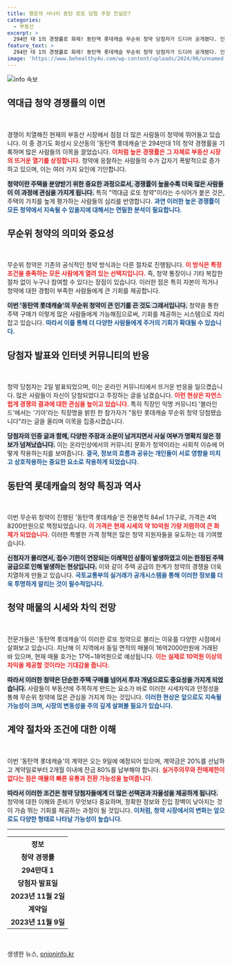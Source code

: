 ```yaml
---
title: 행운의 사나이 동탄 로또 당첨 주장 진실은?
categories:
  - 부동산
excerpt: >
  294만 대 1의 경쟁률로 화제! 동탄역 롯데캐슬 무순위 청약 당첨자가 드디어 공개됐다. 인증글과 함께 온라인 커뮤니티가 뜨겁게 달아오르고 있는 가운데, 진짜 행운의 주인공은 누구일까?
feature_text: >
  294만 대 1의 경쟁률로 화제! 동탄역 롯데캐슬 무순위 청약 당첨자가 드디어 공개됐다. 인증글과 함께 온라인 커뮤니티가 뜨겁게 달아오르고 있는 가운데, 진짜 행운의 주인공은 누구일까?
image: 'https://www.behealthy4u.com/wp-content/uploads/2024/06/unnamed-file.png'
---
```


<p><img src="https://www.behealthy4u.com/wp-content/uploads/2024/06/unnamed-file.png" alt="info 속보" /></p>

<h2 data-ke-size="size26">역대급 청약 경쟁률의 이면</h2>

<p data-ke-size="size16">&nbsp;</p>

<p>경쟁이 치열해진 현재의 부동산 시장에서 점점 더 많은 사람들이 청약에 뛰어들고 있습니다. 이 중 경기도 화성시 오산동의 '동탄역 롯데캐슬'은 294만대 1의 청약 경쟁률을 기록하며 많은 사람들의 이목을 끌었습니다. <b><span style="color: #ee2323;">이처럼 높은 경쟁률은 그 자체로 부동산 시장의 뜨거운 열기를 상징합니다.</span></b> 청약에 응찰하는 사람들의 수가 갑자기 폭발적으로 증가하고 있으며, 이는 여러 가지 요인에 기인합니다. </p>

<p><b><span style="background-color: #21538527;">청약이란 주택을 분양받기 위한 중요한 과정으로서, 경쟁률이 높을수록 더욱 많은 사람들이 이 과정에 관심을 가지게 됩니다.</span></b> 특히 "역대급 로또 청약"이라는 수식어가 붙은 것은, 주택의 가치를 높게 평가하는 사람들의 심리를 반영합니다. <b><span style="color: #1a5490;">과연 이러한 높은 경쟁률이 모든 청약에서 지속될 수 있을지에 대해서는 면밀한 분석이 필요합니다.</span></b></p>

<h2 data-ke-size="size26">무순위 청약의 의미와 중요성</h2>

<p data-ke-size="size16">&nbsp;</p>

<p>무순위 청약은 기존의 공식적인 청약 방식과는 다른 절차로 진행됩니다. <b><span style="color: #ee2323;">이 방식은 특정 조건을 충족하는 모든 사람에게 열려 있는 선택지입니다.</span></b> 즉, 청약 통장이나 기타 복잡한 절차 없이 누구나 참여할 수 있다는 장점이 있습니다. 이러한 점은 특히 자본이 적거나 청약에 대한 경험이 부족한 사람들에게 큰 기회를 제공합니다. </p>

<p><b><span style="background-color: #21538527;">이번 '동탄역 롯데캐슬'의 무순위 청약이 큰 인기를 끈 것도 그래서입니다.</span></b> 청약을 통한 주택 구매가 이렇게 많은 사람들에게 가능해짐으로써, 기회를 제공하는 시스템으로 자리잡고 있습니다. <b><span style="color: #1a5490;">따라서 이를 통해 더 다양한 사람들에게 주거의 기회가 확대될 수 있습니다.</span></b></p>

<h2 data-ke-size="size26">당첨자 발표와 인터넷 커뮤니티의 반응</h2>

<p data-ke-size="size16">&nbsp;</p>

<p>청약 당첨자는 2일 발표되었으며, 이는 온라인 커뮤니티에서 뜨거운 반응을 일으켰습니다. 많은 사람들이 자신이 당첨되었다고 주장하는 글을 남겼습니다. <b><span style="color: #ee2323;">이런 현상은 자연스럽게 경쟁의 결과에 대한 관심을 높이고 있습니다.</span></b> 특히 직장인 익명 커뮤니티 '블라인드'에서는 '기아'라는 직장명을 밝힌 한 참가자가 "동탄 롯데캐슬 무순위 청약 당첨됐습니다"라는 글을 올리며 이목을 집중시켰습니다.</p>

<p><b><span style="background-color: #21538527;">당첨자의 인증 글과 함께, 다양한 주장과 소문이 남겨지면서 사실 여부가 명확치 않은 정보가 넘쳐났습니다.</span></b> 이는 온라인상에서의 커뮤니티 문화가 청약이라는 사회적 이슈에 어떻게 작용하는지를 보여줍니다. <b><span style="color: #1a5490;">결국, 정보의 흐름과 공유는 개인들이 서로 영향을 미치고 상호작용하는 중요한 요소로 작용하게 되었습니다.</span></b></p>

<h2 data-ke-size="size26">동탄역 롯데캐슬의 청약 특징과 역사</h2>

<p data-ke-size="size16">&nbsp;</p>

<p>이번 무순위 청약이 진행된 '동탄역 롯데캐슬'은 전용면적 84㎡ 1가구로, 가격은 4억8200만원으로 책정되었습니다. <b><span style="color: #ee2323;">이 가격은 현재 시세의 약 10억원 가량 저렴하여 큰 화제가 되었습니다.</span></b> 이러한 특별한 가격 정책은 많은 청약 지원자들을 유도하는 데 기여했습니다. </p>

<p><b><span style="background-color: #21538527;">신청자가 몰리면서, 접수 기한이 연장되는 이례적인 상황이 발생하였고 이는 한정된 주택 공급으로 인해 발생하는 현상입니다.</span></b> 이와 같이 주택 공급의 한계가 청약의 경쟁을 더욱 치열하게 만들고 있습니다. <b><span style="color: #1a5490;">국토교통부의 실거래가 공개시스템을 통해 이러한 정보를 더욱 투명하게 알리는 것이 필수적입니다.</span></b></p>

<h2 data-ke-size="size26">청약 매물의 시세와 차익 전망</h2>

<p data-ke-size="size16">&nbsp;</p>

<p>전문가들은 '동탄역 롯데캐슬'이 이러한 로또 청약으로 불리는 이유를 다양한 시점에서 살펴보고 있습니다. 지난해 이 지역에서 동일 면적의 매물이 16억2000만원에 거래된 바 있으며, 현재 매물 호가는 17억~18억원으로 예상됩니다. <b><span style="color: #ee2323;">이는 실제로 10억원 이상의 차익을 제공할 것이라는 기대감을 줍니다.</span></b> </p>

<p><b><span style="background-color: #21538527;">따라서 이러한 청약은 단순한 주택 구매를 넘어서 투자 개념으로도 중요성을 가지게 되었습니다.</span></b> 사람들이 부동산에 주목하게 만드는 요소가 바로 이러한 시세차익과 안정성을 통해 무순위 청약에 많은 관심을 가지게 하는 것입니다. <b><span style="color: #1a5490;">이러한 현상은 앞으로도 지속될 가능성이 크며, 시장의 변동성을 주의 깊게 살펴볼 필요가 있습니다.</span></b></p>

<h2 data-ke-size="size26">계약 절차와 조건에 대한 이해</h2>

<p data-ke-size="size16">&nbsp;</p>

<p>이번 '동탄역 롯데캐슬'의 계약은 오는 9일에 예정되어 있으며, 계약금은 20%를 선납하고 계약일로부터 2개월 이내에 잔금 80%를 납부해야 합니다. <b><span style="color: #ee2323;">실거주의무와 전매제한이 없다는 점은 매물의 빠른 유통과 전환 가능성을 높여줍니다.</span></b> </p>

<p><b><span style="background-color: #21538527;">따라서 이러한 조건은 청약 당첨자들에게 더 많은 선택권과 자율성을 제공하게 됩니다.</span></b> 청약에 대한 이해와 준비가 무엇보다 중요하며, 정확한 정보와 진입 장벽이 낮아지는 것이 가슴 뛰는 기회를 제공하는 과정이 될 것입니다. <b><span style="color: #1a5490;">이처럼, 청약 시장에서의 변화는 앞으로도 다양한 형태로 나타날 가능성이 높습니다.</span></b></p>

<hr>

<table style="width: 100%;">
    <tr>
        <th style="text-align: center;">정보</th>
    </tr>
    <tr>
        <td style="text-align: center; height: 17px;"><b>청약 경쟁률</b></td>
    </tr>
    <tr>
        <td style="text-align: center; height: 17px;"><b>294만대 1</b></td>
    </tr>
    <tr>
        <td style="text-align: center; height: 17px;"><b>당첨자 발표일</b></td>
    </tr>
    <tr>
        <td style="text-align: center; height: 17px;"><b>2023년 11월 2일</b></td>
    </tr>
    <tr>
        <td style="text-align: center; height: 17px;"><b>계약일</b></td>
    </tr>
    <tr>
        <td style="text-align: center; height: 17px;"><b>2023년 11월 9일</b></td>
    </tr>
</table>

<p data-ke-size="size16">&nbsp;</p>
생생한 뉴스, <a href="https://onioninfo.kr" rel="dofollow">onioninfo.kr</a>


